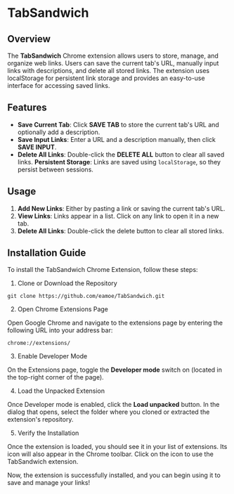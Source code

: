 # TabSandwich

## Overview

The **TabSandwich** Chrome extension allows users to store, manage, and organize web links. Users can save the current tab's URL, manually input links with descriptions, and delete all stored links. The extension uses localStorage for persistent link storage and provides an easy-to-use interface for accessing saved links.

## Features

* **Save Current Tab**: Click **SAVE TAB** to store the current tab's URL and optionally add a description.
* **Save Input Links**: Enter a URL and a description manually, then click **SAVE INPUT**.
* **Delete All Links**: Double-click the **DELETE ALL** button to clear all saved links.
**Persistent Storage**: Links are saved using `localStorage`, so they persist between sessions.

## Usage

1. **Add New Links**: Either by pasting a link or saving the current tab's URL.
2. **View Links**: Links appear in a list. Click on any link to open it in a new tab.
3. **Delete All Links**: Double-click the delete button to clear all stored links.

## Installation Guide

To install the TabSandwich Chrome Extension, follow these steps:

1. Clone or Download the Repository

```console
git clone https://github.com/eamoe/TabSandwich.git
```

2. Open Chrome Extensions Page

Open Google Chrome and navigate to the extensions page by entering the following URL into your address bar:

```console
chrome://extensions/
```

3. Enable Developer Mode

On the Extensions page, toggle the **Developer mode** switch on (located in the top-right corner of the page).

4. Load the Unpacked Extension

Once Developer mode is enabled, click the **Load unpacked** button. In the dialog that opens, select the folder where you cloned or extracted the extension's repository.

5. Verify the Installation

Once the extension is loaded, you should see it in your list of extensions. Its icon will also appear in the Chrome toolbar. Click on the icon to use the TabSandwich extension.

Now, the extension is successfully installed, and you can begin using it to save and manage your links!
